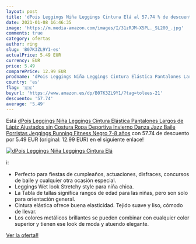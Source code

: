 ```yaml
---
layout: post
title: 'dPois Leggings Niña Leggings Cintura Elá al 57.74 % de descuento'
date: 2021-01-08 16:46:35
image: 'https://m.media-amazon.com/images/I/31zRJM-X5PL._SL200_.jpg'
comments: true
category: ofertas
author: ring
slug: 'B07K3ZL9Y1-es'
actualPrice: 5.49 EUR
currency: EUR
price: 5.49
comparePrice: 12.99 EUR
prodname: 'dPois Leggings Niña Leggings Cintura Elástica Pantalones Largos de Lápiz Ajustados sin Costura Ropa Deportiva Invierno Danza Jazz Baile Porristas Jeggings Running Fitness Negro 7-8 años'
country: 'es'
flag: '🇪🇸'
buyurl: 'https://www.amazon.es/dp/B07K3ZL9Y1/?tag=tolees-21'
descuento: '57.74'
average: '5.49'
---
```


Está [dPois Leggings Niña Leggings Cintura Elástica Pantalones Largos de Lápiz Ajustados sin Costura Ropa Deportiva Invierno Danza Jazz Baile Porristas Jeggings Running Fitness Negro 7-8 años](https://www.amazon.es/dp/B07K3ZL9Y1/?tag=tolees-21) con 57.74 de descuento por 5.49 EUR (original: 12.99 EUR) en el siguiente enlace!

[![dPois Leggings Niña Leggings Cintura Elá](https://m.media-amazon.com/images/I/31zRJM-X5PL._SL200_.jpg)](https://www.amazon.es/dp/B07K3ZL9Y1/?tag=tolees-21)

ℹ️:

- Perfecto para fiestas de cumpleaños, actuaciones, disfraces, concursos de baile y cualquier otra ocasión especial.
- Leggings Wet look Stretchy style para niña chica.
- La Tabla de tallas significa rangos de edad para las niñas, pero son solo para orientación general.
- Cintura elástica ofrece buena elasticidad. Tejido suave y liso, cómodo de llevar.
- Los colores metálicos brillantes se pueden combinar con cualquier color superior y tienen ese look de moda y atuendo elegante.

[Ver la oferta!!](https://www.amazon.es/dp/B07K3ZL9Y1/?tag=tolees-21)

